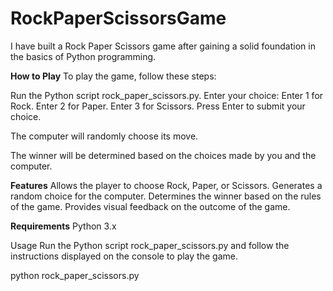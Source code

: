 # RockPaperScissorsGame
I have built a Rock Paper Scissors game after gaining a solid foundation in the basics of Python programming.

**How to Play**
To play the game, follow these steps:

Run the Python script rock_paper_scissors.py.
Enter your choice:
Enter 1 for Rock.
Enter 2 for Paper.
Enter 3 for Scissors.
Press Enter to submit your choice.

The computer will randomly choose its move.

The winner will be determined based on the choices made by you and the computer.

**Features**
Allows the player to choose Rock, Paper, or Scissors.
Generates a random choice for the computer.
Determines the winner based on the rules of the game.
Provides visual feedback on the outcome of the game.

**Requirements**
Python 3.x

Usage
Run the Python script rock_paper_scissors.py and follow the instructions displayed on the console to play the game.

python rock_paper_scissors.py

